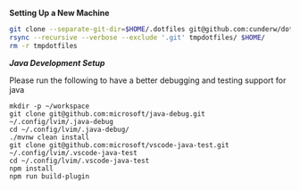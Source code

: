 **Setting Up a New Machine**

``` bash
git clone --separate-git-dir=$HOME/.dotfiles git@github.com:cunderw/dotfiles.git tmpdotfiles
rsync --recursive --verbose --exclude '.git' tmpdotfiles/ $HOME/
rm -r tmpdotfiles
```

***Java Development Setup***

Please run the following to have a better debugging and testing support for java

```
mkdir -p ~/workspace
git clone git@github.com:microsoft/java-debug.git ~/.config/lvim/.java-debug
cd ~/.config/lvim/.java-debug/
./mvnw clean install
git clone git@github.com:microsoft/vscode-java-test.git ~/.config/lvim/.vscode-java-test
cd ~/.config/lvim/.vscode-java-test
npm install
npm run build-plugin
```
